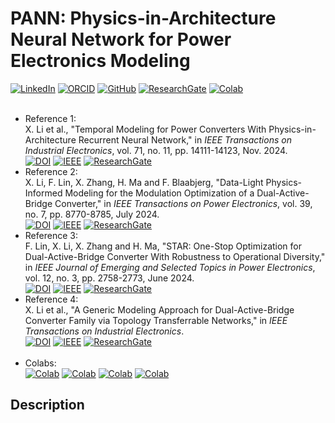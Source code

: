 # PANN: Physics-in-Architecture Neural Network for Power Electronics Modeling

[![LinkedIn](https://img.shields.io/badge/LinkedIn-Connect--Xinze%20Li-blue)](https://www.linkedin.com/in/xinze-li-8199561b0/)
[![ORCID](https://img.shields.io/badge/ORCID-Xinze%20Li-brightgreen)](https://orcid.org/0000-0003-3513-209X)
[![GitHub](https://img.shields.io/badge/Github-XinzeLee-black?logo=github)](https://github.com/XinzeLee)
[![ResearchGate](https://img.shields.io/badge/ResearchGate-Xinze%20Li-cyan)](https://www.researchgate.net/scientific-contributions/Xinze-Li-2167307782)
[![Colab](https://img.shields.io/badge/Colab-PANN--Notebooks-red?logo=google-colab)](https://drive.google.com/drive/folders/1FXr82WQfBOj6xP01h-9RHIZBpiOFZwUC)
<br><br>
* Reference 1: <br>
X. Li et al., "Temporal Modeling for Power Converters With Physics-in-Architecture Recurrent Neural Network," in *IEEE Transactions on Industrial Electronics*, vol. 71, no. 11, pp. 14111-14123, Nov. 2024.<br>
[![DOI](https://img.shields.io/badge/DOI-10.1109/TIE.2024.3352119-cyan)](https://doi.org/10.1109/TIE.2024.3352119)
[![IEEE](https://img.shields.io/badge/IEEE-Xplore-orange)](https://ieeexplore.ieee.org/document/10463542)
[![ResearchGate](https://img.shields.io/badge/OpenSource--1-blue)](fill_it_after)
* Reference 2: <br>
X. Li, F. Lin, X. Zhang, H. Ma and F. Blaabjerg, "Data-Light Physics-Informed Modeling for the Modulation Optimization of a Dual-Active-Bridge Converter," in *IEEE Transactions on Power Electronics*, vol. 39, no. 7, pp. 8770-8785, July 2024.<br>
[![DOI](https://img.shields.io/badge/DOI-10.1109/TPEL.2024.3378184-cyan)](https://doi.org/10.1109/TPEL.2024.3378184)
[![IEEE](https://img.shields.io/badge/IEEE-Xplore-orange)](https://ieeexplore.ieee.org/document/10473116)
[![ResearchGate](https://img.shields.io/badge/OpenSource--2-blue)](fill_it_after)
* Reference 3: <br>
F. Lin, X. Li, X. Zhang and H. Ma, "STAR: One-Stop Optimization for Dual-Active-Bridge Converter With Robustness to Operational Diversity," in *IEEE Journal of Emerging and Selected Topics in Power Electronics*, vol. 12, no. 3, pp. 2758-2773, June 2024.<br>
[![DOI](https://img.shields.io/badge/DOI-10.1109/JESTPE.2024.3392684-cyan)](https://doi.org/10.1109/JESTPE.2024.3392684)
[![IEEE](https://img.shields.io/badge/IEEE-Xplore-orange)](https://ieeexplore.ieee.org/document/10506915)
[![ResearchGate](https://img.shields.io/badge/OpenSource--3-blue)](fill_it_after)
* Reference 4: <br>
X. Li et al., "A Generic Modeling Approach for Dual-Active-Bridge Converter Family via Topology Transferrable Networks," in *IEEE Transactions on Industrial  Electronics*.<br>
[![DOI](https://img.shields.io/badge/DOI-10.1109/TIE.2024.3406858-cyan)](https://doi.org/10.1109/TIE.2024.3406858)
[![IEEE](https://img.shields.io/badge/IEEE-Xplore-orange)](https://ieeexplore.ieee.org/document/10627933)
[![ResearchGate](https://img.shields.io/badge/OpenSource--4-blue)](fill_it_after)
<br><br>
* Colabs:<br>
[![Colab](https://img.shields.io/badge/Colab-PANN--Buck-654062?logo=google-colab)](https://colab.research.google.com/drive/1FDxjR-LZxJBbp4PzsinhxdWMrUI7UjW-)
[![Colab](https://img.shields.io/badge/Colab-PANN--DAB-B4B4B3?logo=google-colab)](https://colab.research.google.com/drive/1dJ4GvKc03_eF__c8l1msbI7Fq-8a6ScD#scrollTo=2ede7f4b)
[![Colab](https://img.shields.io/badge/Colab-PANN--Operational--Diversity-26577C?logo=google-colab)](https://colab.research.google.com/drive/1PSpqhUEfGKXEfoSVesYUmhZCy4EpYTX9)
[![Colab](https://img.shields.io/badge/Colab-PANN--Topology--Transfer-E55604?logo=google-colab)](https://colab.research.google.com/drive/1jXo4uugvnRBgP2948HVPLNRsK8fCh-ge)

## Description
